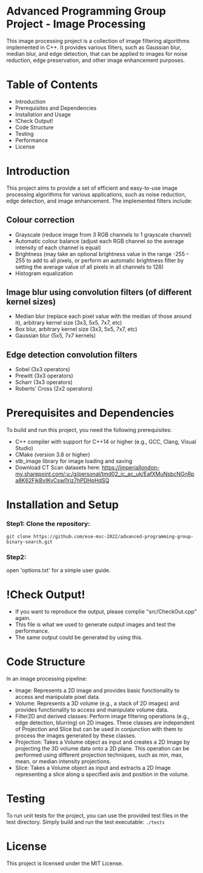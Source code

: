 # Advanced Programming Group Project - Image Processing 

This image processing project is a collection of image filtering algorithms implemented in C++. It provides various filters, such as Gaussian blur, median blur, and edge detection, that can be applied to images for noise reduction, edge preservation, and other image enhancement purposes.

# Table of Contents

- Introduction
- Prerequisites and Dependencies
- Installation and Usage
- !Check Output!
- Code Structure
- Testing
- Performance
- License

# Introduction

This project aims to provide a set of efficient and easy-to-use image processing algorithms for various applications, such as noise reduction, edge detection, and image enhancement. The implemented filters include:

## Colour correction
- Grayscale (reduce image from 3 RGB channels to 1 grayscale channel)
- Automatic colour balance (adjust each RGB channel so the average intensity of each
channel is equal)
- Brightness (may take an optional brightness value in the range -255 – 255 to add to all
pixels, or perform an automatic brightness filter by setting the average value of all pixels
in all channels to 128)
- Histogram equalization

## Image blur using convolution filters (of different kernel sizes)
- Median blur (replace each pixel value with the median of those around it), arbitrary
kernel size (3x3, 5x5, 7x7, etc)
- Box blur, arbitrary kernel size (3x3, 5x5, 7x7, etc)
- Gaussian blur (5x5, 7x7 kernels)

## Edge detection convolution filters
- Sobel (3x3 operators)
- Prewitt (3x3 operators)
- Scharr (3x3 operators)
- Roberts’ Cross (2x2 operators)

# Prerequisites and Dependencies

To build and run this project, you need the following prerequisites:

- C++ compiler with support for C++14 or higher (e.g., GCC, Clang, Visual Studio)
- CMake (version 3.8 or higher)
- stb_image library for image loading and saving
- Download CT Scan datasets here:
https://imperiallondon-my.sharepoint.com/:u:/g/personal/tmd02_ic_ac_uk/EafXMuNsbcNGnRpa8K62FjkBvIKvCswl1riz7hPDHpHdSQ

# Installation and Setup
### Step1: Clone the repository:

`git clone https://github.com/ese-msc-2022/advanced-programming-group-binary-search.git`


### Step2: 
open 'options.txt' for a simple user guide.

# !Check Output!
- If you want to reproduce the output, please complie "src/CheckOut.cpp" again.
- This file is what we used to generate output images and test the performance.
- The same output could be generated by using this.

# Code Structure

In an image processing pipeline:

- Image: Represents a 2D image and provides basic functionality to access and manipulate pixel data.
- Volume: Represents a 3D volume (e.g., a stack of 2D images) and provides functionality to access and manipulate volume data.
- Filter2D and derived classes: Perform image filtering operations (e.g., edge detection, blurring) on 2D images. These classes are independent of Projection and Slice but can be used in conjunction with them to process the images generated by these classes.
- Projection: Takes a Volume object as input and creates a 2D Image by projecting the 3D volume data onto a 2D plane. This operation can be performed using different projection techniques, such as min, max, mean, or median intensity projections.
- Slice: Takes a Volume object as input and extracts a 2D Image representing a slice along a specified axis and position in the volume.


# Testing

To run unit tests for the project, you can use the provided test files in the test directory. Simply build and run the test executable:
`./tests`

# License

This project is licensed under the MIT License.



